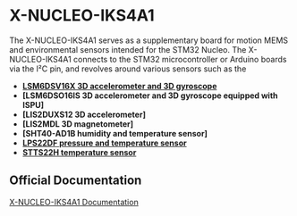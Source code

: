 # X-NUCLEO-IKS4A1

The X-NUCLEO-IKS4A1 serves as a supplementary board for motion MEMS and environmental sensors intended for the STM32 Nucleo. The X-NUCLEO-IKS4A1 connects to the STM32 microcontroller or Arduino boards via the I²C pin, and revolves around various sensors such as the 

- **[LSM6DSV16X 3D accelerometer and 3D gyroscope](https://github.com/Perlatecnica/PLT_LSM6DSV16X)**
- **[LSM6DSO16IS 3D accelerometer and 3D gyroscope equipped with ISPU]**
- **[LIS2DUXS12 3D accelerometer]**
- **[LIS2MDL 3D magnetometer]**
- **[SHT40-AD1B humidity and temperature sensor]**
- **[LPS22DF pressure and temperature sensor](https://github.com/Perlatecnica/xNucleo-IKS4A1_LPS22DF_mbedOS_000-GetTempPress)**
- **[STTS22H temperature sensor](https://github.com/Perlatecnica/xNucleo-IKS4A1_STTS22H_mbedOS_000-GetTemperature)**

## Official Documentation
[X-NUCLEO-IKS4A1 Documentation](https://www.st.com/en/ecosystems/x-nucleo-iks4a1.html)


